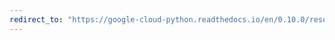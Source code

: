 ```yaml
---
redirect_to: "https://google-cloud-python.readthedocs.io/en/0.10.0/resource-manager-project.html"
---
```

